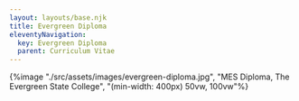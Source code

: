 ```yaml
---
layout: layouts/base.njk
title: Evergreen Diploma
eleventyNavigation:
  key: Evergreen Diploma
  parent: Curriculum Vitae
---
```


{%image "./src/assets/images/evergreen-diploma.jpg", "MES Diploma, The Evergreen State College", "(min-width: 400px) 50vw, 100vw"%}
